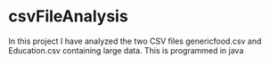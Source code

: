 # csvFileAnalysis
In this project I have analyzed the two CSV files genericfood.csv and Education.csv containing large data. This is programmed in java
